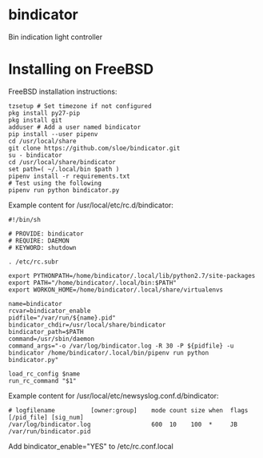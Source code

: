 # bindicator
Bin indication light controller

# Installing on FreeBSD

FreeBSD installation instructions:

    tzsetup # Set timezone if not configured
    pkg install py27-pip
    pkg install git
    adduser # Add a user named bindicator
    pip install --user pipenv
    cd /usr/local/share
    git clone https://github.com/sloe/bindicator.git
    su - bindicator
    cd /usr/local/share/bindicator
    set path=( ~/.local/bin $path )
    pipenv install -r requirements.txt
    # Test using the following
    pipenv run python bindicator.py

Example content for /usr/local/etc/rc.d/bindicator:

    #!/bin/sh

    # PROVIDE: bindicator
    # REQUIRE: DAEMON
    # KEYWORD: shutdown

    . /etc/rc.subr

    export PYTHONPATH=/home/bindicator/.local/lib/python2.7/site-packages
    export PATH="/home/bindicator/.local/bin:$PATH"
    export WORKON_HOME=/home/bindicator/.local/share/virtualenvs

    name=bindicator
    rcvar=bindicator_enable
    pidfile="/var/run/${name}.pid"
    bindicator_chdir=/usr/local/share/bindicator
    bindicator_path=$PATH
    command=/usr/sbin/daemon
    command_args="-o /var/log/bindicator.log -R 30 -P ${pidfile} -u bindicator /home/bindicator/.local/bin/pipenv run python bindicator.py"

    load_rc_config $name
    run_rc_command "$1"

Example content for /usr/local/etc/newsyslog.conf.d/bindicator:

    # logfilename          [owner:group]    mode count size when  flags [/pid_file] [sig_num]
    /var/log/bindicator.log                 600  10    100  *     JB    /var/run/bindicator.pid

Add bindicator_enable="YES" to /etc/rc.conf.local

